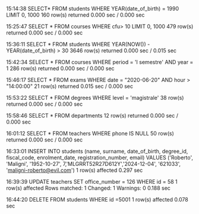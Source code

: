 15:14:38	SELECT* FROM students WHERE YEAR(date_of_birth) = 1990 LIMIT 0, 1000	160 row(s) returned	0.000 sec / 0.000 sec

15:25:47	SELECT * FROM courses WHERE cfu> 10 LIMIT 0, 1000	479 row(s) returned	0.000 sec / 0.000 sec

15:36:11	SELECT * FROM students WHERE YEAR(NOW()) - YEAR(date_of_birth) > 30	3646 row(s) returned	0.000 sec / 0.015 sec

15:42:34	SELECT * FROM courses WHERE period = 'I semestre' AND year = 1	286 row(s) returned	0.000 sec / 0.000 sec

15:46:17	SELECT * FROM exams WHERE date = "2020-06-20" AND hour > "14:00:00"	21 row(s) returned	0.015 sec / 0.000 sec

15:53:22	SELECT *  FROM degrees  WHERE level = 'magistrale'	38 row(s) returned	0.000 sec / 0.000 sec

15:58:46	SELECT * FROM departments	12 row(s) returned	0.000 sec / 0.000 sec

16:01:12	SELECT *  FROM teachers WHERE phone IS NULL	50 row(s) returned	0.000 sec / 0.000 sec

16:33:01	INSERT INTO students (name, surname, date_of_birth, degree_id, fiscal_code, enrolment_date, registration_number, email)  VALUES ('Roberto', 'Maligni', '1952-10-27', 7,'MLGRRT52R27D612Y','2024-12-04', '621033', 'maligni-roberto@evil.com')	1 row(s) affected	0.297 sec

16:39:39	UPDATE teachers SET office_number = 126  WHERE id = 58	1 row(s) affected Rows matched: 1  Changed: 1  Warnings: 0	0.188 sec

16:44:20	DELETE FROM students  WHERE id =5001	1 row(s) affected	0.078 sec